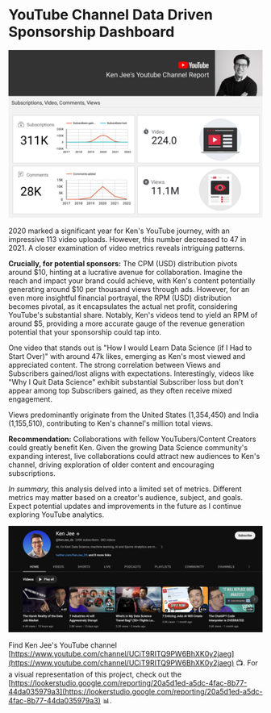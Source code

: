 # YouTube Channel Data Driven Sponsorship Dashboard

![pict](Picture/Ken_Jee's_Youtube_Channel_Report_page.jpg)

2020 marked a significant year for Ken's YouTube journey, with an impressive 113 video uploads. However, this number decreased to 47 in 2021. A closer examination of video metrics reveals intriguing patterns.

**Crucially, for potential sponsors:** The CPM (USD) distribution pivots around $10, hinting at a lucrative avenue for collaboration. Imagine the reach and impact your brand could achieve, with Ken's content potentially generating around $10 per thousand views through ads. However, for an even more insightful financial portrayal, the RPM (USD) distribution becomes pivotal, as it encapsulates the actual net profit, considering YouTube's substantial share. Notably, Ken's videos tend to yield an RPM of around $5, providing a more accurate gauge of the revenue generation potential that your sponsorship could tap into.

One video that stands out is "How I would Learn Data Science (if I Had to Start Over)" with around 47k likes, emerging as Ken's most viewed and appreciated content. The strong correlation between Views and Subscribers gained/lost aligns with expectations. Interestingly, videos like "Why I Quit Data Science" exhibit substantial Subscriber loss but don't appear among top Subscribers gained, as they often receive mixed engagement.

Views predominantly originate from the United States (1,354,450) and India (1,155,510), contributing to Ken's channel's million total views.

**Recommendation:** Collaborations with fellow YouTubers/Content Creators could greatly benefit Ken. Given the growing Data Science community's expanding interest, live collaborations could attract new audiences to Ken's channel, driving exploration of older content and encouraging subscriptions.

*In summary,* this analysis delved into a limited set of metrics. Different metrics may matter based on a creator's audience, subject, and goals. Expect potential updates and improvements in the future as I continue exploring YouTube analytics.

![pict](Picture/Youtube_Channel.png)

Find Ken Jee's YouTube channel [https://www.youtube.com/channel/UCiT9RITQ9PW6BhXK0y2jaeg](https://www.youtube.com/channel/UCiT9RITQ9PW6BhXK0y2jaeg) 📺. 
For a visual representation of this project, check out the [https://lookerstudio.google.com/reporting/20a5d1ed-a5dc-4fac-8b77-44da035979a3](https://lookerstudio.google.com/reporting/20a5d1ed-a5dc-4fac-8b77-44da035979a3) 📊.
